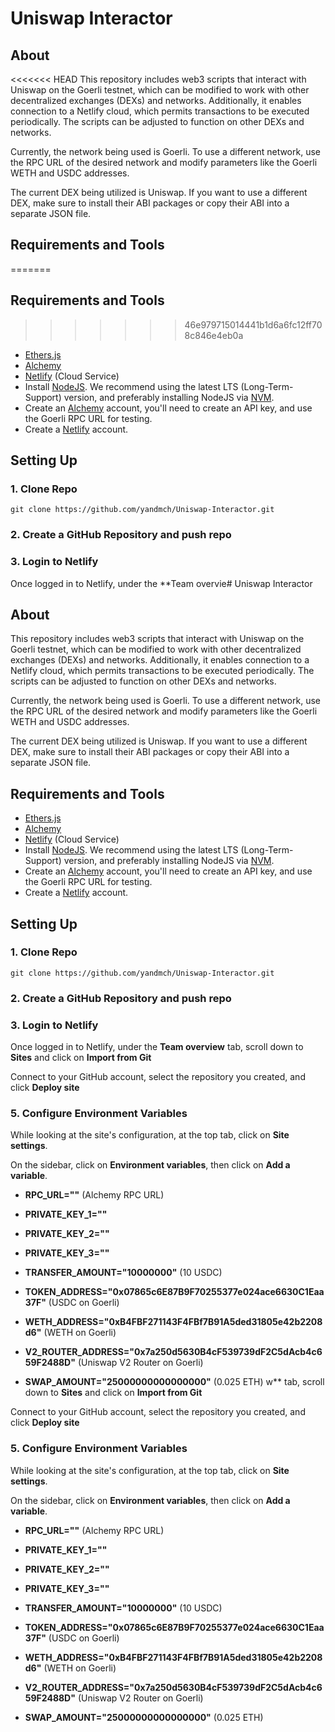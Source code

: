 # Uniswap Interactor
 
 ## About
<<<<<<< HEAD
This repository includes web3 scripts that interact with Uniswap on the Goerli testnet, which can be modified to work with other decentralized exchanges (DEXs) and networks. Additionally, it enables connection to a Netlify cloud, which permits transactions to be executed periodically. The scripts can be adjusted to function on other DEXs and networks.


Currently, the network being used is Goerli. To use a different network, use the RPC URL of the desired network and modify parameters like the Goerli WETH and USDC addresses.

The current DEX being utilized is Uniswap. If you want to use a different DEX, make sure to install their ABI packages or copy their ABI into a separate JSON file.

## Requirements and Tools


=======
 
 
## Requirements and Tools


>>>>>>> 46e979715014441b1d6a6fc12ff708c846e4eb0a
- [Ethers.js](https://docs.ethers.io/v5/)
- [Alchemy](https://www.alchemy.com/) 
- [Netlify](https://www.netlify.com/) (Cloud Service)
- Install [NodeJS](https://nodejs.org/en/). We recommend using the latest LTS (Long-Term-Support) version, and preferably installing NodeJS via [NVM](https://github.com/nvm-sh/nvm#intro).
- Create an [Alchemy](https://www.alchemy.com/) account, you'll need to create an API key, and use the Goerli RPC URL for testing.
- Create a [Netlify](https://www.netlify.com/) account.

## Setting Up
### 1. Clone Repo

```
git clone https://github.com/yandmch/Uniswap-Interactor.git
```

### 2. Create a GitHub Repository and push repo


### 3. Login to Netlify
Once logged in to Netlify, under the **Team overvie# Uniswap Interactor
 
 ## About
This repository includes web3 scripts that interact with Uniswap on the Goerli testnet, which can be modified to work with other decentralized exchanges (DEXs) and networks. Additionally, it enables connection to a Netlify cloud, which permits transactions to be executed periodically. The scripts can be adjusted to function on other DEXs and networks.


Currently, the network being used is Goerli. To use a different network, use the RPC URL of the desired network and modify parameters like the Goerli WETH and USDC addresses.

The current DEX being utilized is Uniswap. If you want to use a different DEX, make sure to install their ABI packages or copy their ABI into a separate JSON file.

## Requirements and Tools


- [Ethers.js](https://docs.ethers.io/v5/)
- [Alchemy](https://www.alchemy.com/) 
- [Netlify](https://www.netlify.com/) (Cloud Service)
- Install [NodeJS](https://nodejs.org/en/). We recommend using the latest LTS (Long-Term-Support) version, and preferably installing NodeJS via [NVM](https://github.com/nvm-sh/nvm#intro).
- Create an [Alchemy](https://www.alchemy.com/) account, you'll need to create an API key, and use the Goerli RPC URL for testing.
- Create a [Netlify](https://www.netlify.com/) account.

## Setting Up
### 1. Clone Repo

```
git clone https://github.com/yandmch/Uniswap-Interactor.git
```

### 2. Create a GitHub Repository and push repo


### 3. Login to Netlify
Once logged in to Netlify, under the **Team overview** tab, scroll down to **Sites** and click on **Import from Git**

Connect to your GitHub account, select the repository you created, and click **Deploy site**

### 5. Configure Environment Variables
While looking at the site's configuration, at the top tab, click on **Site settings**.

On the sidebar, click on **Environment variables**, then click on **Add a variable**.

- **RPC_URL=""** (Alchemy RPC URL)

- **PRIVATE_KEY_1=""**
- **PRIVATE_KEY_2=""**
- **PRIVATE_KEY_3=""**
- **TRANSFER_AMOUNT="10000000"** (10 USDC)

- **TOKEN_ADDRESS="0x07865c6E87B9F70255377e024ace6630C1Eaa37F"** (USDC on Goerli)
- **WETH_ADDRESS="0xB4FBF271143F4FBf7B91A5ded31805e42b2208d6"** (WETH on Goerli)

- **V2_ROUTER_ADDRESS="0x7a250d5630B4cF539739dF2C5dAcb4c659F2488D"** (Uniswap V2 Router on Goerli)
- **SWAP_AMOUNT="25000000000000000"** (0.025 ETH)
w** tab, scroll down to **Sites** and click on **Import from Git**

Connect to your GitHub account, select the repository you created, and click **Deploy site**

### 5. Configure Environment Variables
While looking at the site's configuration, at the top tab, click on **Site settings**.

On the sidebar, click on **Environment variables**, then click on **Add a variable**.

- **RPC_URL=""** (Alchemy RPC URL)

- **PRIVATE_KEY_1=""**
- **PRIVATE_KEY_2=""**
- **PRIVATE_KEY_3=""**
- **TRANSFER_AMOUNT="10000000"** (10 USDC)

- **TOKEN_ADDRESS="0x07865c6E87B9F70255377e024ace6630C1Eaa37F"** (USDC on Goerli)
- **WETH_ADDRESS="0xB4FBF271143F4FBf7B91A5ded31805e42b2208d6"** (WETH on Goerli)

- **V2_ROUTER_ADDRESS="0x7a250d5630B4cF539739dF2C5dAcb4c659F2488D"** (Uniswap V2 Router on Goerli)
- **SWAP_AMOUNT="25000000000000000"** (0.025 ETH)

